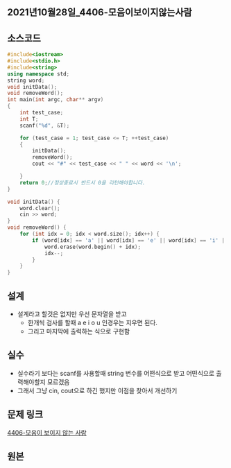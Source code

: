 ## 2021년10월28일_4406-모음이보이지않는사람

## 소스코드

```c++
#include<iostream>
#include<stdio.h>
#include<string>
using namespace std;
string word;
void initData();
void removeWord();
int main(int argc, char** argv)
{
	int test_case;
	int T;
	scanf("%d", &T);

	for (test_case = 1; test_case <= T; ++test_case)
	{
		initData();
		removeWord();
		cout << "#" << test_case << " " << word << '\n';

	}
	return 0;//정상종료시 반드시 0을 리턴해야합니다.
}

void initData() {
	word.clear();
	cin >> word;
}
void removeWord() {
	for (int idx = 0; idx < word.size(); idx++) {
		if (word[idx] == 'a' || word[idx] == 'e' || word[idx] == 'i' || word[idx] == 'o' || word[idx] == 'u') {
			word.erase(word.begin() + idx);
			idx--;
		}
	}
}
```

## 설계

- 설계라고 할것은 없지만 우선 문자열을 받고
  - 한개씩 검사를 할때 a e i o u 인경우는 지우면 된다.
  - 그리고 마지막에 출력하는 식으로 구현함

## 실수

- 실수라기 보다는 scanf를 사용할때 string 변수를 어떤식으로 받고 어떤식으로 출력해야할지 모르겠음
- 그래서 그냥 cin, cout으로 하긴 했지만 이점을 찾아서 개선하기

## 문제 링크

[4406-모음이 보이지 않는 사람](https://swexpertacademy.com/main/code/problem/problemDetail.do?problemLevel=3&contestProbId=AWNcD_66pUEDFAV8&categoryId=AWNcD_66pUEDFAV8&categoryType=CODE&problemTitle=&orderBy=PASS_RATE&selectCodeLang=ALL&select-1=3&pageSize=10&pageIndex=1)

## 원본

